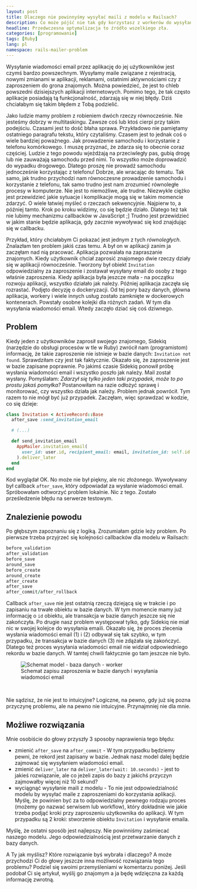 ```yaml
---
layout: post
title: Dlaczego nie powinnyśmy wysyłać maili z modelu w Railsach?
description: Co może pójść nie tak gdy korzystasz z workerów do wysyłania maili? - studium przypadku.
headline: Przedwczesna optymalizacja to źródło wszelkiego zła.
categories: [programowanie]
tags: [Ruby]
lang: pl
namespace: rails-mailer-problem
---
```


Wysyłanie wiadomości email przez aplikację do jej użytkowników jest czymś bardzo powszechnym. Wysyłamy maile związane z rejestracją, nowymi zmianami w aplikacji, reklamami, ostatnimi aktywnościami czy z zaproszeniem do grona znajomych. Można powiedzieć, że jest to chleb powszedni dzisiejszych aplikacji internetowych. Pomimo tego, że tak często aplikacje posiadają tą funkcjonalność, zdarzają się w niej błędy. Dziś chciałabym się takim błędem z Tobą podzielić.

Jako ludzie mamy problem z robieniem dwóch rzeczy równocześnie. Nie jesteśmy dobrzy w multitaskingu. Zawsze coś lub ktoś cierpi przy takim podejściu. Czasami jest to dość błaha sprawa. Przykładowo nie pamiętamy ostatniego paragrafu tekstu, który czytaliśmy. Czasem jest to jednak coś o wiele bardziej poważnego. Jak prowadzenie samochodu i korzystanie z telefonu komórkowego. I muszę przyznać, że zdarza się to obecnie coraz częściej. Ludzie z tego powodu wjeżdżają na przeciwległy pas, gubią drogę lub nie zauważają samochodu przed nimi. To wszystko może doprowadzić do wypadku drogowego. Dlatego proszę nie prowadź samochodu jednocześnie korzystając z telefonu! Dobrze, ale wracając do tematu. Tak samo, jak trudno przychodzi nam równoczesne prowadzenie samochodu i korzystanie z telefonu, tak samo trudno jest nam zrozumieć równoległe procesy w komputerze. Nie jest to niemożliwe, ale trudne. Niezwykle ciężko jest przewidzieć jakie sytuacje i komplikacje mogą się w takim momencie zdarzyć. O wiele łatwiej myśleć o rzeczach sekwencyjnie. Najpierw to, a później tamto. Krok po kroku widzimy, co się będzie działo. Dlatego też tak nie lubimy mechanizmu callbacków w JavaScript ;] Trudno jest przewidzieć w jakim stanie będzie aplikacja, gdy zacznie wywoływać się kod znajdując się w callbacku.

Przykład, który chciałabym Ci pokazać jest jednym z tych _równoległych_. Znalazłam ten problem jakiś czas temu. A był on w aplikacji zanim ja zaczęłam nad nią pracować. Aplikacja pozwalała na zapraszanie znajomych. Kiedy użytkownik chciał zaprosić znajomego dwie rzeczy działy się w aplikacji równocześnie. Tworzony był obiekt `Invitation` odpowiedzialny za zaproszenie i zostawał wysyłany email do osoby z tego właśnie zaproszenia. Kiedy aplikacja była jeszcze mała - na początku rozwoju aplikacji, wszystko działało jak należy. Później aplikacja zaczęła się rozrastać. Podjęto decyzję o dockeryzacji. Od tej pory bazy danych, główna aplikacja, workery i wiele innych usług zostało zamknięte w dockerowych kontenerach. Powstały osobne kolejki dla różnych zadań. W tym dla wysyłania wiadomości email. Wtedy zaczęło dziać się coś dziwnego.

## Problem

Kiedy jeden z użytkowników zaprosił swojego znajomego, Sidekiq (narzędzie do obsługi procesów w tle w Ruby) zwrócił nam (programistom) informację, że takie zaproszenie nie istnieje w bazie danych: `Invitation not found`. Sprawdziłam czy jest tak faktycznie. Okazało się, że zaproszenie jest w bazie zapisane poprawnie. Po jakimś czasie Sidekiq ponowił próbę wysłania wiadomości email i wszystko poszło jak należy. Mail został wysłany. Pomyślałam: _Zdarzył się tylko jeden taki przypadek, może to po prostu jakaś pomyłka?_ Postanowiłam na razie odłożyć sprawę i monitorować, czy wszystko działa jak należy. Problem jednak powrócił. Tym razem to nie mógł być już przypadek. Zaczęłam, więc sprawdzać w kodzie, co się dzieje:

```ruby
class Invitation < ActiveRecord::Base
  after_save :send_invitation_email

  # (...)

  def send_invitation_email
    AppMailer.invitation_email(
      user_id: user.id, recipient_email: email, invitation_id: self.id
    ).deliver_later
  end
end
```

Kod wyglądał OK. No może nie był piękny, ale nic złożonego. Wywoływany był callback `after_save`, który odpowiadał za wysłanie wiadomości email. Spróbowałam odtworzyć problem lokalnie. Nic z tego. Zostało prześledzenie błędu na serwerze testowym.

## Znalezienie powodu

Po głębszym zapoznaniu się z logiką. Zrozumiałam gdzie leży problem. Po pierwsze trzeba przyjrzeć się kolejności callbacków dla modelu w Railsach:

```ruby
before_validation
after_validation
before_save
around_save
before_create
around_create
after_create
after_save
after_commit/after_rollback
```

Callback `after_save` nie jest ostatnią rzeczą dziejącą się w trakcie i po zapisaniu na trwałe obiektu w bazie danych. W tym momencie mamy już informację o `id` obiektu, ale transakcja w bazie danych jeszcze się nie zakończyła. Po drugie nasz problem występował tylko, gdy Sidekiq nie miał nic w swojej kolejce do wysyłania emaili. Okazało się, że proces zlecenia wysłania wiadomości email (1) i (2) odbywał się tak szybko, w tym przypadku, że transakcja w bazie danych (3) nie zdążała się zakończyć. Dlatego też proces wysyłania wiadomości email nie widział odpowiedniego rekordu w bazie danych. W tamtej chwili faktycznie go tam jeszcze nie było.

<figure>
  <img src="{{ site.baseurl_root }}/images/rails-mailer-problem/mailer-in-rails-model.jpg" alt='Schemat model - baza danych - worker'>
  <figcaption>Schemat zapisu zaproszenia w bazie danych i wysyłania wiadomości email</figcaption>
</figure>
<br>

Nie sądzisz, że nie jest to intuicyjne? Logiczne, na pewno, gdy już się pozna przyczynę problemu, ale na pewno nie intuicyjne. Przynajmniej nie dla mnie.

## Możliwe rozwiązania

Mnie osobiście do głowy przyszły 3 sposoby naprawienia tego błędu:

- zmienić  `after_save` na `after_commit`  - W tym przypadku będziemy pewni, że rekord jest zapisany w bazie. Jednak nasz model dalej będzie zajmować się wysyłaniem wiadomości email.
- zmienić `deliver_later` na `deliver_later(wait: 10.seconds)` - jest to jakieś rozwiązanie, ale co jeżeli zapis do bazy z jakichś przyczyn zajmowałby więcej niż 10 sekund?
- wyciągnąć wysyłanie maili z modelu - To nie jest odpowiedzialność modelu by wysyłać maile z zaproszeniami do korzystania aplikacji. Myślę, że powinien być za to odpowiedzialny pewnego rodzaju proces (możemy go nazwać serwisem lub workflow), który dokładnie wie jakie trzeba podjąć kroki przy zaproszeniu użytkownika do aplikacji. W tym przypadku są 2 kroki: stworzenie obiektu `Invitation` i wysyłanie emaila.

Myślę, że ostatni sposób jest najlepszy. Nie powinniśmy zaśmiecać naszego modelu. Jego odpowiedzialnością jest przetwarzanie danych z bazy danych.

A Ty jak myślisz? Które rozwiązanie byś wybrała i dlaczego? A może przychodzi Ci do głowy jeszcze inna możliwość rozwiązania tego problemu? Podziel się swoimi przemyśleniami w komentarzu poniżej. Jeśli podobał Ci się artykuł, wyślij go znajomym a ja będę wdzięczna za każdą informację zwrotną.
